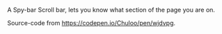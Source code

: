 A Spy-bar Scroll bar, lets you know what section of the page you are on.

Source-code from https://codepen.io/Chuloo/pen/wjdvpg.